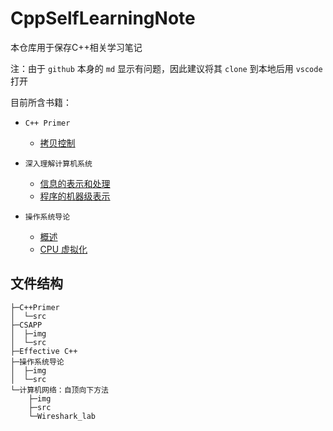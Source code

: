 # CppSelfLearningNote

本仓库用于保存C++相关学习笔记

注：由于 `github` 本身的 `md` 显示有问题，因此建议将其 `clone` 到本地后用 `vscode` 打开

目前所含书籍：

* `C++ Primer`
  * [拷贝控制](./C++Primer/src/拷贝控制.md)

* `深入理解计算机系统`
  * [信息的表示和处理](./CSAPP/src/信息的表示和处理.md)
  * [程序的机器级表示](./CSAPP/src/程序的机器级表示.md)

* `操作系统导论`
  * [概述](./操作系统导论/src/概述.md)
  * [CPU 虚拟化](./操作系统导论/src/CPU%20虚拟化.md)

## 文件结构

```
├─C++Primer
│  └─src
├─CSAPP
│  ├─img
│  └─src
├─Effective C++
├─操作系统导论
│  ├─img
│  └─src
└─计算机网络：自顶向下方法
    ├─img
    ├─src
    └─Wireshark_lab
```